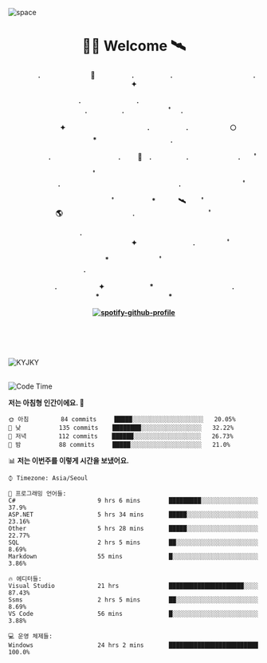 ![space](https://user-images.githubusercontent.com/93513959/153272999-db6423b1-a80f-4b72-bf4c-7be2c9d6d328.png)



<h1 align="center">👨‍🚀 Welcome  🛰︎</h1>
<h4 align='center'>
<p align="center">　　　　.　　　　　　  　🌠　　　   　. 　　　　　.　　　　　　　　　　　  . 　　　 　       ✦     </p>
<p align="center">.　　　　　　　　.　　  　　　　  　 　　　　　　　　　　　.　　　　　.　　　　   　 ﾟ             　.        </p>
<p align="center">　　　　✦　　　　　  　　　　    　. 　　　　　.　　　　　　🌕　*　　　　　　　　　　  . 　　　 　            </p>
<p align="center">　　  　         　　. 　　　　   　 　　　.     　   　🚀　.　　　　　.　　　   　　　 .             　 ﾟ   </p>
<p align="center">　　ﾟ　　　　　　　　  　　　　   　 　　　　.　　　　　　　　　　　　　　　　　.   　　　            　  　　　ﾟ</p>
<p align="center"> 　　　　　　　ﾟ　　　 　　*　　   🛰︎　 　ﾟ　　　　🌎　　　　　　　　　　.　　　　　　　   　　  ﾟ          　   </p>
<p align="center">.　　　　　　　　　　  　　　　   　 　　　　　　　　　　　　 ✦　　　　　　　　.　   　　             ﾟ　  　　   </p>
<p align="center">　　　*　　　　　　  　ﾟ　　   　 　　　　.　　　　　　　　　　　　　　　　   　　            　  　　            </p>
<p align="center">　　　.　　　　　　✦  　　　　　   *　 　　　　　　　　　　.　　　　　　　*　　　　　   　              　  　*　  </p>

[![spotify-github-profile](https://spotify-github-profile.vercel.app/api/view?uid=316vepr7x7ia45xvcuqyysvtmpfe&cover_image=true&theme=novatorem&bar_color=37bac3&bar_color_cover=false)](https://spotify-github-profile.vercel.app/api/view?uid=316vepr7x7ia45xvcuqyysvtmpfe&redirect=true)

</h4>

<br>
<br>
<br>

<p align="left"><img src="https://github-readme-stats.vercel.app/api/top-langs?username=KYJKY&show_icons=true&locale=en&layout=compact&theme=radical" alt="KYJKY" />
<!--<img src="https://github-readme-stats.vercel.app/api?username=KYJKY&show_icons=true&locale=en&theme=radical" alt="KYJKY" />--> <br><br></p>

<!--START_SECTION:waka-->
![Code Time](http://img.shields.io/badge/Code%20Time-702%20hrs%204%20mins-blue)

**저는 아침형 인간이에요. 🐤** 

```text
🌞 아침         84 commits     █████░░░░░░░░░░░░░░░░░░░░   20.05% 
🌆 낮　         135 commits    ████████░░░░░░░░░░░░░░░░░   32.22% 
🌃 저녁         112 commits    ██████░░░░░░░░░░░░░░░░░░░   26.73% 
🌙 밤　         88 commits     █████░░░░░░░░░░░░░░░░░░░░   21.0%

```


📊 **저는 이번주를 이렇게 시간을 보냈어요.** 

```text
⌚︎ Timezone: Asia/Seoul

💬 프로그래밍 언어들: 
C#                       9 hrs 6 mins        █████████░░░░░░░░░░░░░░░░   37.9% 
ASP.NET                  5 hrs 34 mins       █████░░░░░░░░░░░░░░░░░░░░   23.16% 
Other                    5 hrs 28 mins       █████░░░░░░░░░░░░░░░░░░░░   22.77% 
SQL                      2 hrs 5 mins        ██░░░░░░░░░░░░░░░░░░░░░░░   8.69% 
Markdown                 55 mins             █░░░░░░░░░░░░░░░░░░░░░░░░   3.86%

🔥 에디터들: 
Visual Studio            21 hrs              █████████████████████░░░░   87.43% 
Ssms                     2 hrs 5 mins        ██░░░░░░░░░░░░░░░░░░░░░░░   8.69% 
VS Code                  56 mins             █░░░░░░░░░░░░░░░░░░░░░░░░   3.88%

💻 운영 체제들: 
Windows                  24 hrs 2 mins       █████████████████████████   100.0%

```


<!--END_SECTION:waka-->
